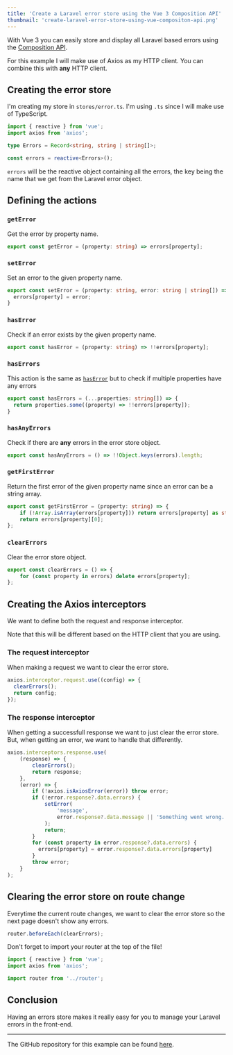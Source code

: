 ```yaml
---
title: 'Create a Laravel error store using the Vue 3 Composition API'
thumbnail: 'create-laravel-error-store-using-vue-compositon-api.png'
---
```


With Vue 3 you can easily store and display all Laravel based errors using the [Composition API](https://vuejs.org/guide/extras/composition-api-faq.html).

For this example I will make use of Axios as my HTTP client. You can combine this with **any** HTTP client.

## Creating the error store

I'm creating my store in `stores/error.ts`. I'm using `.ts` since I will make use of TypeScript.

```ts
import { reactive } from 'vue';
import axios from 'axios';

type Errors = Record<string, string | string[]>;

const errors = reactive<Errors>();
```

`errors` will be the reactive object containing all the errors, the key being the name that we get from the Laravel error object.

## Defining the actions

### `getError`

Get the error by property name.

```ts
export const getError = (property: string) => errors[property];
```

### `setError`

Set an error to the given property name.

```ts
export const setError = (property: string, error: string | string[]) => {
  errors[property] = error;
}
```

### `hasError`

Check if an error exists by the given property name.

```ts
export const hasError = (property: string) => !!errors[property];
```

### `hasErrors`

This action is the same as [`hasError`](#haserror) but to check if multiple properties have any errors

```ts
export const hasErrors = (...properties: string[]) => {
  return properties.some((property) => !!errors[property]);
}
```

### `hasAnyErrors`

Check if there are **any** errors in the error store object.

```ts
export const hasAnyErrors = () => !!Object.keys(errors).length;
```

### `getFirstError`

Return the first error of the given property name since an error can be a string array.

```ts
export const getFirstError = (property: string) => {
    if (!Array.isArray(errors[property])) return errors[property] as string;
    return errors[property][0];
};
```

### `clearErrors`

Clear the error store object.

```ts
export const clearErrors = () => {
    for (const property in errors) delete errors[property];
};
```

## Creating the Axios interceptors

We want to define both the request and response interceptor.

Note that this will be different based on the HTTP client that you are using.

### The request interceptor

When making a request we want to clear the error store.

```ts
axios.interceptor.request.use((config) => {
  clearErrors();
  return config;
});
```

### The response interceptor

When getting a successfull response we want to just clear the error store. But, when getting an error, we want to handle that differently.

```ts
axios.interceptors.response.use(
    (response) => {
        clearErrors();
        return response;
    },
    (error) => {
        if (!axios.isAxiosError(error)) throw error;
        if (!error.response?.data.errors) {
            setError(
                'message',
                error.response?.data.message || 'Something went wrong.'
            );
            return;
        }
        for (const property in error.response?.data.errors) {
          errors[property] = error.response?.data.errors[property]
        }
        throw error;
    }
);
```

## Clearing the error store on route change

Everytime the current route changes, we want to clear the error store so the next page doesn't show any errors.

```ts
router.beforeEach(clearErrors);
```

Don't forget to import your router at the top of the file!

```ts
import { reactive } from 'vue';
import axios from 'axios';

import router from '../router';
```

## Conclusion

Having an errors store makes it really easy for you to manage your Laravel errors in the front-end.

---

The GitHub repository for this example can be found [here](https://github.com/NukeJS/laravel-error-store-composition-api).